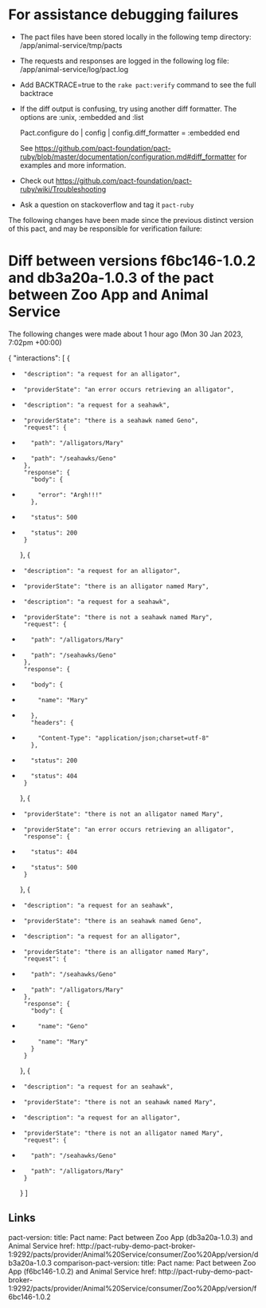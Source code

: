 # For assistance debugging failures

* The pact files have been stored locally in the following temp directory:
    /app/animal-service/tmp/pacts

* The requests and responses are logged in the following log file:
    /app/animal-service/log/pact.log

* Add BACKTRACE=true to the `rake pact:verify` command to see the full backtrace

* If the diff output is confusing, try using another diff formatter.
  The options are :unix, :embedded and :list

    Pact.configure do | config |
      config.diff_formatter = :embedded
    end

  See https://github.com/pact-foundation/pact-ruby/blob/master/documentation/configuration.md#diff_formatter for examples and more information.

* Check out https://github.com/pact-foundation/pact-ruby/wiki/Troubleshooting

* Ask a question on stackoverflow and tag it `pact-ruby`


The following changes have been made since the previous distinct version of this pact, and may be responsible for verification failure:

# Diff between versions f6bc146-1.0.2 and db3a20a-1.0.3 of the pact between Zoo App and Animal Service

The following changes were made about 1 hour ago (Mon 30 Jan 2023, 7:02pm +00:00)

 {
   "interactions": [
     {
-      "description": "a request for an alligator",
-      "providerState": "an error occurs retrieving an alligator",
+      "description": "a request for a seahawk",
+      "providerState": "there is a seahawk named Geno",
       "request": {
-        "path": "/alligators/Mary"
+        "path": "/seahawks/Geno"
       },
       "response": {
         "body": {
-          "error": "Argh!!!"
         },
-        "status": 500
+        "status": 200
       }
     },
     {
-      "description": "a request for an alligator",
-      "providerState": "there is an alligator named Mary",
+      "description": "a request for a seahawk",
+      "providerState": "there is not a seahawk named Mary",
       "request": {
-        "path": "/alligators/Mary"
+        "path": "/seahawks/Geno"
       },
       "response": {
-        "body": {
-          "name": "Mary"
-        },
         "headers": {
-          "Content-Type": "application/json;charset=utf-8"
         },
-        "status": 200
+        "status": 404
       }
     },
     {
-      "providerState": "there is not an alligator named Mary",
+      "providerState": "an error occurs retrieving an alligator",
       "response": {
-        "status": 404
+        "status": 500
       }
     },
     {
-      "description": "a request for an seahawk",
-      "providerState": "there is an seahawk named Geno",
+      "description": "a request for an alligator",
+      "providerState": "there is an alligator named Mary",
       "request": {
-        "path": "/seahawks/Geno"
+        "path": "/alligators/Mary"
       },
       "response": {
         "body": {
-          "name": "Geno"
+          "name": "Mary"
         }
       }
     },
     {
-      "description": "a request for an seahawk",
-      "providerState": "there is not an seahawk named Mary",
+      "description": "a request for an alligator",
+      "providerState": "there is not an alligator named Mary",
       "request": {
-        "path": "/seahawks/Geno"
+        "path": "/alligators/Mary"
       }
     }
   ]

## Links

pact-version:
  title: Pact
  name: Pact between Zoo App (db3a20a-1.0.3) and Animal Service
  href: http://pact-ruby-demo-pact-broker-1:9292/pacts/provider/Animal%20Service/consumer/Zoo%20App/version/db3a20a-1.0.3
comparison-pact-version:
  title: Pact
  name: Pact between Zoo App (f6bc146-1.0.2) and Animal Service
  href: http://pact-ruby-demo-pact-broker-1:9292/pacts/provider/Animal%20Service/consumer/Zoo%20App/version/f6bc146-1.0.2
